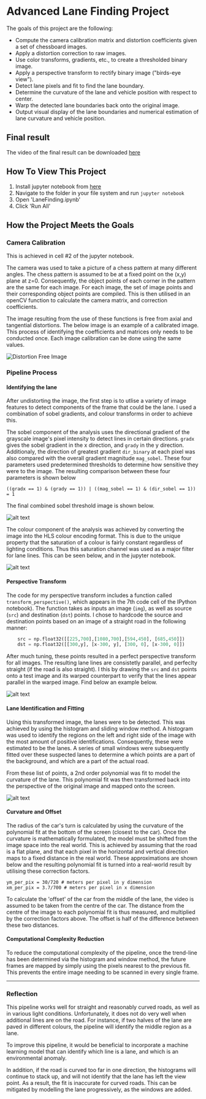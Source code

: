 # **Advanced Lane Finding Project**

The goals of this project are the following:

* Compute the camera calibration matrix and distortion coefficients given a set of chessboard images.
* Apply a distortion correction to raw images.
* Use color transforms, gradients, etc., to create a thresholded binary image.
* Apply a perspective transform to rectify binary image ("birds-eye view").
* Detect lane pixels and fit to find the lane boundary.
* Determine the curvature of the lane and vehicle position with respect to center.
* Warp the detected lane boundaries back onto the original image.
* Output visual display of the lane boundaries and numerical estimation of lane curvature and vehicle position.

[//]: # (Image References)

[image1]: ./intermediate_steps/chess_marked.jpg "Undistorted"
[image2]: ./intermediate_steps/sobel_thresh.jpg "Road Transformed"
[image3]: ./intermediate_steps/combined_thresh.jpg "Binary Example"
[image4]: ./intermediate_steps/transformed.jpg "Warp Example"
[image5]: ./intermediate_steps/polyfit.jpg "Fit Visual"
[image6]: ./intermediate_steps/example_output.jpg "Output"
[video1]: ./video_output/project_video.mp4 "Video"

## Final result
The video of the final result can be downloaded [here](./video_output/project_video.mp4)

## How To View This Project
1. Install jupyter notebook from [here](https://jupyter.org/install)
2. Navigate to the folder in your file system and run `jupyter notebook`
3. Open 'LaneFinding.ipynb'
4. Click 'Run All'

## How the Project Meets the Goals

### Camera Calibration
This is achieved in cell #2 of the jupyter notebook.

The camera was used to take a picture of a chess pattern at many different angles. The chess pattern is assumed to be at a fixed point on the (x,y) plane at z=0. Consequently, the object points of each corner in the pattern are the same for each image. For each image, the set of image points and their corresponding object points are compiled. This is then utilised in an openCV function to calculate the camera matrix, and correction coefficients.

The image resulting from the use of these functions is free from axial and tangential distortions. The below image is an example of a calibrated image. This process of identifying the coefficients and matrices only needs to be conducted once. Each image calibration can be done using the same values.

![Distortion Free Image][image1]

### Pipeline Process
#### Identifying the lane
After undistorting the image, the first step is to utlise a variety of image features to detect components of the frame that could be the lane. I used a combination of sobel gradients, and colour transforms in order to achieve this.

The sobel component of the analysis uses the directional gradient of the grayscale image's pixel intensity to detect lines in certain directions. `gradx` gives the sobel gradient in the x direction, and `grady` in the y direction. Additionaly, the direction of greatest gradient `dir_binary` at each pixel was also compared with the overall gradient magnitude `mag_sobel`. These four parameters used  predetermined thresholds to determine how sensitive they were to the image. The resulting comparison between these four parameters is shown below

```
((gradx == 1) & (grady == 1)) | ((mag_sobel == 1) & (dir_sobel == 1)) = 1
```
The final combined sobel threshold image is shown below.

![alt text][image2]

The colour component of the analysis was achieved by converting the image into the HLS colour encoding format. This is due to the unique property that the saturation of a colour is fairly constant regardless of lighting conditions. Thus this saturation channel was used as a major filter for lane lines. This can be seen below, and in the jupyter notebook.

![alt text][image3]

#### Perspective Transform

The code for my perspective transform includes a function called `transform_perspective()`, which appears in the 7th code cell of the IPython notebook).  The function takes as inputs an image (`img`), as well as source (`src`) and destination (`dst`) points.  I chose to hardcode the source and destination points based on an image of a straight road in the following manner:

```python
    src = np.float32([[225,700],[1080,700],[594,450], [685,450]])
    dst = np.float32([[300,y], [x-300, y], [300, 0], [x-300, 0]])
```
After much tuning, these points resulted in a perfect perspective transform for all images. The resulting lane lines are consistetly parallel, and perfeclty straight (if the road is also straight). I this by drawing the `src` and `dst` points onto a test image and its warped counterpart to verify that the lines appear parallel in the warped image. Find below an example below.

![alt text][image4]

#### Lane Identification and Fitting
Using this transformed image, the lanes were to be detected. This was achieved by using the histogram and sliding window method. A histogram was used to identify the regions on the left and right side of the image with the most amount of positive identifications. Consequently, these were estimated to be the lanes. A series of small windows were subsequently fitted over these suspected lanes to determine a which points are a part of the background, and which are a part of the actual road.

From these list of points, a 2nd order polynomial was fit to model the curvature of the lane. This polynomial fit was then transformed back into the perspective of the original image and mapped onto the screen.

![alt text][image5]

#### Curvature and Offset
The radius of the car's turn is calculated by using the curvature of the polynomial fit at the bottom of the screen (closest to the car). Once the curvature is mathematically formulated, the model must be shifted from the image space into the real world. This is achieved by assuming that the road is a flat plane, and that each pixel in the horizontal and vertical direction maps to a fixed distance in the real world. These approximations are shown below and the resulting polynomial fit is turned into a real-world result by utilising these correction factors.

```
ym_per_pix = 30/720 # meters per pixel in y dimension
xm_per_pix = 3.7/700 # meters per pixel in x dimension
```
To calculate the 'offset' of the car from the middle of the lane, the video is assumed to be taken from the centre of the car. The distance from the centre of the image to each polynomial fit is thus measured, and multiplied by the correction factors above. The offset is half of the difference between these two distances.

#### Computational Complexity Reduction

To reduce the computational complexity of the pipeline, once the trend-line has been determined via the histogram and window method, the future frames are mapped by simply using the pixels nearest to the previous fit. This prevents the entire image needing to be scanned in every single frame.

---
### Reflection

This pipeline works well for straight and reasonably curved roads, as well as in various light conditions. Unfortunately, it does not do very well when additional lines are on the road. For instance, if two halves of the lane are paved in different colours, the pipeline will identify the middle region as a lane.

To improve this pipeline, it would be beneficial to incorporate a machine learning model that can identify which line is a lane, and which is an environmental anomaly.

In addition, if the road is curved too far in one direction, the histograms will continue to stack up, and will not identify that the lane has left the view point. As a result, the fit is inaccurate for curved roads. This can be mitigated by modelling the lane progressively, as the windows are added.
